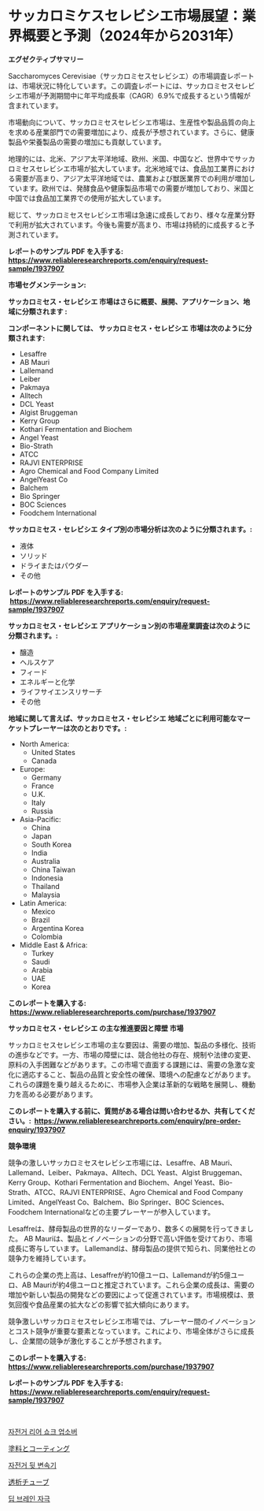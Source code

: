 <p><h1>サッカロミケスセレビシエ市場展望：業界概要と予測（2024年から2031年）</h1></p><p><strong>エグゼクティブサマリー</strong></p>
<p><p>Saccharomyces Cerevisiae（サッカロミセスセレビシエ）の市場調査レポートは、市場状況に特化しています。この調査レポートには、サッカロミセスセレビシエ市場が予測期間中に年平均成長率（CAGR）6.9%で成長するという情報が含まれています。</p><p>市場動向について、サッカロミセスセレビシエ市場は、生産性や製品品質の向上を求める産業部門での需要増加により、成長が予想されています。さらに、健康製品や栄養製品の需要の増加にも貢献しています。</p><p>地理的には、北米、アジア太平洋地域、欧州、米国、中国など、世界中でサッカロミセスセレビシエ市場が拡大しています。北米地域では、食品加工業界における需要が高まり、アジア太平洋地域では、農業および獣医業界での利用が増加しています。欧州では、発酵食品や健康製品市場での需要が増加しており、米国と中国では食品加工業界での使用が拡大しています。</p><p>総じて、サッカロミセスセレビシエ市場は急速に成長しており、様々な産業分野で利用が拡大されています。今後も需要が高まり、市場は持続的に成長すると予測されています。</p></p>
<p><strong>レポートのサンプル PDF を入手する: <a href="https://www.reliableresearchreports.com/enquiry/request-sample/1937907">https://www.reliableresearchreports.com/enquiry/request-sample/1937907</a></strong></p>
<p><strong>市場セグメンテーション:</strong></p>
<p><strong> サッカロミセス・セレビシエ 市場はさらに概要、展開、アプリケーション、地域に分類されます :</strong></p>
<p><strong>コンポーネントに関しては、 サッカロミセス・セレビシエ 市場は次のように分類されます: &nbsp;</strong></p>
<p><ul><li>Lesaffre</li><li>AB Mauri</li><li>Lallemand</li><li>Leiber</li><li>Pakmaya</li><li>Alltech</li><li>DCL Yeast</li><li>Algist Bruggeman</li><li>Kerry Group</li><li>Kothari Fermentation and Biochem</li><li>Angel Yeast</li><li>Bio-Strath</li><li>ATCC</li><li>RAJVI ENTERPRISE</li><li>Agro Chemical and Food Company Limited</li><li>AngelYeast Co</li><li>Balchem</li><li>Bio Springer</li><li>BOC Sciences</li><li>Foodchem International</li></ul></p>
<p><strong> サッカロミセス・セレビシエ タイプ別の市場分析は次のように分類されます。:</strong></p>
<p><ul><li>液体</li><li>ソリッド</li><li>ドライまたはパウダー</li><li>その他</li></ul></p>
<p><strong>レポートのサンプル PDF を入手する: &nbsp;<a href="https://www.reliableresearchreports.com/enquiry/request-sample/1937907">https://www.reliableresearchreports.com/enquiry/request-sample/1937907</a></strong></p>
<p><strong> サッカロミセス・セレビシエ アプリケーション別の市場産業調査は次のように分類されます。:</strong></p>
<p><ul><li>醸造</li><li>ヘルスケア</li><li>フィード</li><li>エネルギーと化学</li><li>ライフサイエンスリサーチ</li><li>その他</li></ul></p>
<p><strong>地域に関して言えば、サッカロミセス・セレビシエ 地域ごとに利用可能なマーケットプレーヤーは次のとおりです。:</strong></p>
<p><ul>
    <li>
        North America:
        <ul>
            <li>United States</li>
            <li>Canada</li>
        </ul>
    </li>
    <li>
        Europe:
        <ul>
            <li>Germany</li>
            <li>France</li>
            <li>U.K.</li>
            <li>Italy</li>
            <li>Russia</li>
        </ul>
    </li>
    <li>
        Asia-Pacific:
        <ul>
            <li>China</li>
            <li>Japan</li>
            <li>South Korea</li>
            <li>India</li>
            <li>Australia</li>
            <li>China Taiwan</li>
            <li>Indonesia</li>
            <li>Thailand</li>
            <li>Malaysia</li>
        </ul>
    </li>
    <li>
        Latin America:
        <ul>
            <li>Mexico</li>
            <li>Brazil</li>
            <li>Argentina Korea</li>
            <li>Colombia</li>
        </ul>
    </li>
    <li>
        Middle East & Africa:
        <ul>
            <li>Turkey</li>
            <li>Saudi</li>
            <li>Arabia</li>
            <li>UAE</li>
            <li>Korea</li>
        </ul>
    </li>
    </ul></p>
<p><strong>このレポートを購入する: &nbsp;<a href="https://www.reliableresearchreports.com/purchase/1937907">https://www.reliableresearchreports.com/purchase/1937907</a></strong></p>
<p><strong>サッカロミセス・セレビシエ の主な推進要因と障壁 市場</strong></p>
<p><p>サッカロミセスセレビシエ市場の主な要因は、需要の増加、製品の多様化、技術の進歩などです。一方、市場の障壁には、競合他社の存在、規制や法律の変更、原料の入手困難などがあります。この市場で直面する課題には、需要の急激な変化に適応すること、製品の品質と安全性の確保、環境への配慮などがあります。これらの課題を乗り越えるために、市場参入企業は革新的な戦略を展開し、機動力を高める必要があります。</p></p>
<p><strong>このレポートを購入する前に、質問がある場合は問い合わせるか、共有してください。:&nbsp; <a href="https://www.reliableresearchreports.com/enquiry/pre-order-enquiry/1937907">https://www.reliableresearchreports.com/enquiry/pre-order-enquiry/1937907</a></strong></p>
<p><strong>競争環境</strong></p>
<p><p>競争の激しいサッカロミセスセレビシエ市場には、Lesaffre、AB Mauri、Lallemand、Leiber、Pakmaya、Alltech、DCL Yeast、Algist Bruggeman、Kerry Group、Kothari Fermentation and Biochem、Angel Yeast、Bio-Strath、ATCC、RAJVI ENTERPRISE、Agro Chemical and Food Company Limited、AngelYeast Co、Balchem、Bio Springer、BOC Sciences、Foodchem Internationalなどの主要プレーヤーが参入しています。</p><p>Lesaffreは、酵母製品の世界的なリーダーであり、数多くの展開を行ってきました。 AB Mauriは、製品とイノベーションの分野で高い評価を受けており、市場成長に寄与しています。 Lallemandは、酵母製品の提供で知られ、同業他社との競争力を維持しています。</p><p>これらの企業の売上高は、Lesaffreが約10億ユーロ、Lallemandが約5億ユーロ、AB Mauriが約4億ユーロと推定されています。これら企業の成長は、需要の増加や新しい製品の開発などの要因によって促進されています。市場規模は、景気回復や食品産業の拡大などの影響で拡大傾向にあります。</p><p>競争激しいサッカロミセスセレビシエ市場では、プレーヤー間のイノベーションとコスト競争が重要な要素となっています。これにより、市場全体がさらに成長し、企業間の競争が激化することが予想されます。</p></p>
<p><strong>このレポートを購入する: &nbsp; <a href="https://www.reliableresearchreports.com/purchase/1937907">https://www.reliableresearchreports.com/purchase/1937907</a></strong></p>
<p><strong>レポートのサンプル PDF を入手する: &nbsp;<a href="https://www.reliableresearchreports.com/enquiry/request-sample/1937907">https://www.reliableresearchreports.com/enquiry/request-sample/1937907</a></strong><strong></strong></p>
<p>&nbsp;</p>
<p><p><a href="https://github.com/vsap75a286l/Market-Research-Report-List-1/blob/main/51047216472.md">자전거 리어 쇼크 업소버</a></p><p><a href="https://medium.com/@desekay3566/%E3%83%9A%E3%82%A4%E3%83%B3%E3%83%88%E3%81%A8%E3%82%B3%E3%83%BC%E3%83%86%E3%82%A3%E3%83%B3%E3%82%B0%E5%B8%82%E5%A0%B4%E3%83%AC%E3%83%9D%E3%83%BC%E3%83%88%E3%81%AF-%E3%81%93%E3%81%AE%E5%B8%82%E5%A0%B4%E3%81%AE%E6%9C%80%E6%96%B0%E3%81%AE%E3%83%88%E3%83%AC%E3%83%B3%E3%83%89%E3%82%84%E6%88%90%E9%95%B7%E6%A9%9F%E4%BC%9A%E3%82%92%E6%98%8E%E3%82%89%E3%81%8B%E3%81%AB%E3%81%97%E3%81%A6%E3%81%84%E3%81%BE%E3%81%99-2b76a05394a2">塗料とコーティング</a></p><p><a href="https://github.com/idcefvhkdut6/Market-Research-Report-List-1/blob/main/71746686471.md">자전거 뒷 변속기</a></p><p><a href="https://medium.com/@barrycuda1974/%E3%83%80%E3%82%A4%E3%82%A2%E3%83%A9%E3%82%A4%E3%82%B7%E3%82%B9%E3%83%81%E3%83%A5%E3%83%BC%E3%83%93%E3%83%B3%E3%82%B0%E3%81%AE%E5%B8%82%E5%A0%B4%E3%83%AC%E3%83%9D%E3%83%BC%E3%83%88%E3%81%AF-%E3%81%93%E3%81%AE%E5%B8%82%E5%A0%B4%E3%81%AE%E6%9C%80%E6%96%B0%E3%81%AE%E3%83%88%E3%83%AC%E3%83%B3%E3%83%89%E3%81%A8%E6%88%90%E9%95%B7%E6%A9%9F%E4%BC%9A%E3%82%92%E6%98%8E%E3%82%89%E3%81%8B%E3%81%AB%E3%81%97%E3%81%A6%E3%81%84%E3%81%BE%E3%81%99-2dd1a9513bcf">透析チューブ</a></p><p><a href="https://medium.com/@bereniceroberts1978/quot-2024%EB%85%84%EB%B6%80%ED%84%B0-2031%EB%85%84%EA%B9%8C%EC%A7%80-%EC%98%88%EC%B8%A1%EB%90%9C-%EC%8B%AC%EB%B6%80-%EB%87%8C%EC%9E%90%EA%B7%B9-%EC%8B%9C%EC%9E%A5-%EB%8F%99%ED%96%A5-%EB%B0%8F-%EC%8B%9C%EC%9E%A5-%EB%B6%84%EC%84%9D-quot-6f0aa5b8f430">딥 브레인 자극</a></p></p>